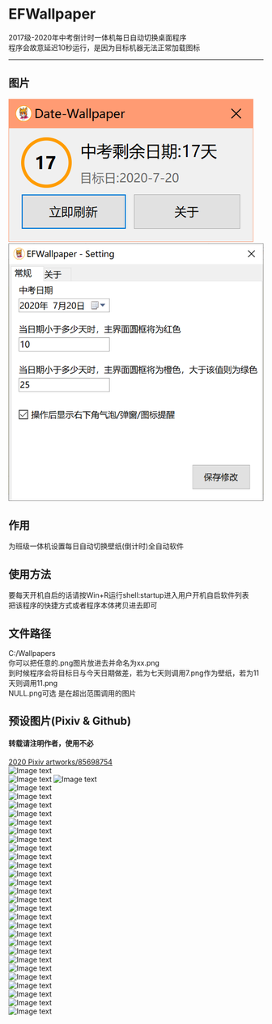 # EFWallpaper
2017级-2020年中考倒计时一体机每日自动切换桌面程序  
程序会故意延迟10秒运行，是因为目标机器无法正常加载图标  
****  

## 图片  
![Image text](https://github.com/LunaroakF/Images/blob/master/EFWallpaper/f1.png)  
![Image text](https://github.com/LunaroakF/Images/blob/master/EFWallpaper/f2.png)

## 作用  
为班级一体机设置每日自动切换壁纸(倒计时)全自动软件  

## 使用方法  
要每天开机自启的话请按Win+R运行shell:startup进入用户开机自启软件列表  
把该程序的快捷方式或者程序本体拷贝进去即可  

## 文件路径  
C:/Wallpapers  
你可以把任意的.png图片放进去并命名为xx.png  
到时候程序会将目标日与今天日期做差，若为七天则调用7.png作为壁纸，若为11天则调用11.png    
NULL.png可选 是在超出范围调用的图片  

## 预设图片(Pixiv & Github)
#### 转载请注明作者，使用不必
[2020 Pixiv artworks/85698754](https://www.pixiv.net/artworks/85698754)  
![Image text](https://github.com/LunaroakF/Images/blob/master/EFWallpaper/Backgrounds/NULL.png "NULL.png")  
![Image text](https://github.com/LunaroakF/Images/blob/master/EFWallpaper/Backgrounds/0.png "0.png") 
![Image text](https://github.com/LunaroakF/Images/blob/master/EFWallpaper/Backgrounds/1.png "1.png")  
![Image text](https://github.com/LunaroakF/Images/blob/master/EFWallpaper/Backgrounds/2.png "2.png")  
![Image text](https://github.com/LunaroakF/Images/blob/master/EFWallpaper/Backgrounds/3.png "3.png")  
![Image text](https://github.com/LunaroakF/Images/blob/master/EFWallpaper/Backgrounds/4.png "4.png")  
![Image text](https://github.com/LunaroakF/Images/blob/master/EFWallpaper/Backgrounds/5.png "5.png")  
![Image text](https://github.com/LunaroakF/Images/blob/master/EFWallpaper/Backgrounds/6.png "6.png")  
![Image text](https://github.com/LunaroakF/Images/blob/master/EFWallpaper/Backgrounds/7.png "7.png")  
![Image text](https://github.com/LunaroakF/Images/blob/master/EFWallpaper/Backgrounds/8.png "8.png")  
![Image text](https://github.com/LunaroakF/Images/blob/master/EFWallpaper/Backgrounds/9.png "9.png")  
![Image text](https://github.com/LunaroakF/Images/blob/master/EFWallpaper/Backgrounds/10.png "10.png")  
![Image text](https://github.com/LunaroakF/Images/blob/master/EFWallpaper/Backgrounds/11.png "11.png")  
![Image text](https://github.com/LunaroakF/Images/blob/master/EFWallpaper/Backgrounds/12.png "12.png")  
![Image text](https://github.com/LunaroakF/Images/blob/master/EFWallpaper/Backgrounds/13.png "13.png")  
![Image text](https://github.com/LunaroakF/Images/blob/master/EFWallpaper/Backgrounds/14.png "14.png")  
![Image text](https://github.com/LunaroakF/Images/blob/master/EFWallpaper/Backgrounds/15.png "15.png")  
![Image text](https://github.com/LunaroakF/Images/blob/master/EFWallpaper/Backgrounds/16.png "16.png")  
![Image text](https://github.com/LunaroakF/Images/blob/master/EFWallpaper/Backgrounds/17.png "17.png")  
![Image text](https://github.com/LunaroakF/Images/blob/master/EFWallpaper/Backgrounds/18.png "18.png")  
![Image text](https://github.com/LunaroakF/Images/blob/master/EFWallpaper/Backgrounds/19.png "19.png")  
![Image text](https://github.com/LunaroakF/Images/blob/master/EFWallpaper/Backgrounds/20.png "20.png")  
![Image text](https://github.com/LunaroakF/Images/blob/master/EFWallpaper/Backgrounds/21.png "21.png")  
![Image text](https://github.com/LunaroakF/Images/blob/master/EFWallpaper/Backgrounds/22.png "22.png")  
![Image text](https://github.com/LunaroakF/Images/blob/master/EFWallpaper/Backgrounds/23.png "23.png")  
![Image text](https://github.com/LunaroakF/Images/blob/master/EFWallpaper/Backgrounds/24.png "24.png")  
![Image text](https://github.com/LunaroakF/Images/blob/master/EFWallpaper/Backgrounds/25.png "25.png")  
![Image text](https://github.com/LunaroakF/Images/blob/master/EFWallpaper/Backgrounds/26.png "26.png")  
![Image text](https://github.com/LunaroakF/Images/blob/master/EFWallpaper/Backgrounds/27.png "27.png")  
![Image text](https://github.com/LunaroakF/Images/blob/master/EFWallpaper/Backgrounds/28.png "28.png")  

